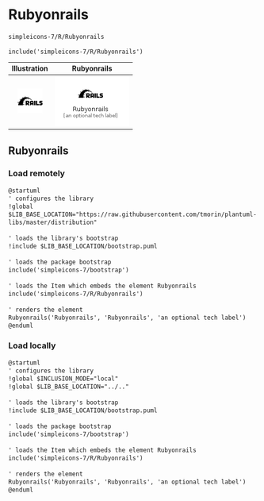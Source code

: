 # Rubyonrails


```text
simpleicons-7/R/Rubyonrails
```

```text
include('simpleicons-7/R/Rubyonrails')
```



| Illustration | Rubyonrails |
| :---: | :---: |
| ![illustration for Illustration](../../simpleicons-7/R/Rubyonrails.png) | ![illustration for Rubyonrails](../../simpleicons-7/R/Rubyonrails.Local.png) |




## Rubyonrails

### Load remotely
```plantuml
@startuml
' configures the library
!global $LIB_BASE_LOCATION="https://raw.githubusercontent.com/tmorin/plantuml-libs/master/distribution"

' loads the library's bootstrap
!include $LIB_BASE_LOCATION/bootstrap.puml

' loads the package bootstrap
include('simpleicons-7/bootstrap')

' loads the Item which embeds the element Rubyonrails
include('simpleicons-7/R/Rubyonrails')

' renders the element
Rubyonrails('Rubyonrails', 'Rubyonrails', 'an optional tech label')
@enduml
```

### Load locally
```plantuml
@startuml
' configures the library
!global $INCLUSION_MODE="local"
!global $LIB_BASE_LOCATION="../.."

' loads the library's bootstrap
!include $LIB_BASE_LOCATION/bootstrap.puml

' loads the package bootstrap
include('simpleicons-7/bootstrap')

' loads the Item which embeds the element Rubyonrails
include('simpleicons-7/R/Rubyonrails')

' renders the element
Rubyonrails('Rubyonrails', 'Rubyonrails', 'an optional tech label')
@enduml
```


